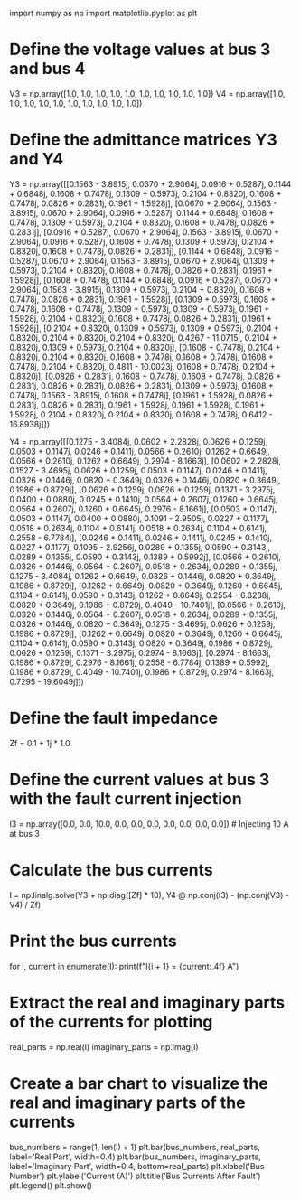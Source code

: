import numpy as np
import matplotlib.pyplot as plt

# Define the voltage values at bus 3 and bus 4
V3 = np.array([1.0, 1.0, 1.0, 1.0, 1.0, 1.0, 1.0, 1.0, 1.0, 1.0])
V4 = np.array([1.0, 1.0, 1.0, 1.0, 1.0, 1.0, 1.0, 1.0, 1.0, 1.0])

# Define the admittance matrices Y3 and Y4
Y3 = np.array([[0.1563 - 3.8915j, 0.0670 + 2.9064j, 0.0916 + 0.5287j, 0.1144 + 0.6848j, 0.1608 + 0.7478j, 0.1309 + 0.5973j, 0.2104 + 0.8320j, 0.1608 + 0.7478j, 0.0826 + 0.2831j, 0.1961 + 1.5928j],
               [0.0670 + 2.9064j, 0.1563 - 3.8915j, 0.0670 + 2.9064j, 0.0916 + 0.5287j, 0.1144 + 0.6848j, 0.1608 + 0.7478j, 0.1309 + 0.5973j, 0.2104 + 0.8320j, 0.1608 + 0.7478j, 0.0826 + 0.2831j],
               [0.0916 + 0.5287j, 0.0670 + 2.9064j, 0.1563 - 3.8915j, 0.0670 + 2.9064j, 0.0916 + 0.5287j, 0.1608 + 0.7478j, 0.1309 + 0.5973j, 0.2104 + 0.8320j, 0.1608 + 0.7478j, 0.0826 + 0.2831j],
               [0.1144 + 0.6848j, 0.0916 + 0.5287j, 0.0670 + 2.9064j, 0.1563 - 3.8915j, 0.0670 + 2.9064j, 0.1309 + 0.5973j, 0.2104 + 0.8320j, 0.1608 + 0.7478j, 0.0826 + 0.2831j, 0.1961 + 1.5928j],
               [0.1608 + 0.7478j, 0.1144 + 0.6848j, 0.0916 + 0.5287j, 0.0670 + 2.9064j, 0.1563 - 3.8915j, 0.1309 + 0.5973j, 0.2104 + 0.8320j, 0.1608 + 0.7478j, 0.0826 + 0.2831j, 0.1961 + 1.5928j],
               [0.1309 + 0.5973j, 0.1608 + 0.7478j, 0.1608 + 0.7478j, 0.1309 + 0.5973j, 0.1309 + 0.5973j, 0.1961 + 1.5928j, 0.2104 + 0.8320j, 0.1608 + 0.7478j, 0.0826 + 0.2831j, 0.1961 + 1.5928j],
               [0.2104 + 0.8320j, 0.1309 + 0.5973j, 0.1309 + 0.5973j, 0.2104 + 0.8320j, 0.2104 + 0.8320j, 0.2104 + 0.8320j, 0.4267 - 11.0715j, 0.2104 + 0.8320j, 0.1309 + 0.5973j, 0.2104 + 0.8320j],
               [0.1608 + 0.7478j, 0.2104 + 0.8320j, 0.2104 + 0.8320j, 0.1608 + 0.7478j, 0.1608 + 0.7478j, 0.1608 + 0.7478j, 0.2104 + 0.8320j, 0.4811 - 10.0023j, 0.1608 + 0.7478j, 0.2104 + 0.8320j],
               [0.0826 + 0.2831j, 0.1608 + 0.7478j, 0.1608 + 0.7478j, 0.0826 + 0.2831j, 0.0826 + 0.2831j, 0.0826 + 0.2831j, 0.1309 + 0.5973j, 0.1608 + 0.7478j, 0.1563 - 3.8915j, 0.1608 + 0.7478j],
               [0.1961 + 1.5928j, 0.0826 + 0.2831j, 0.0826 + 0.2831j, 0.1961 + 1.5928j, 0.1961 + 1.5928j, 0.1961 + 1.5928j, 0.2104 + 0.8320j, 0.2104 + 0.8320j, 0.1608 + 0.7478j, 0.6412 - 16.8938j]])

Y4 = np.array([[0.1275 - 3.4084j, 0.0602 + 2.2828j, 0.0626 + 0.1259j, 0.0503 + 0.1147j, 0.0246 + 0.1411j, 0.0566 + 0.2610j, 0.1262 + 0.6649j, 0.0566 + 0.2610j, 0.1262 + 0.6649j, 0.2974 - 8.1663j],
               [0.0602 + 2.2828j, 0.1527 - 3.4695j, 0.0626 + 0.1259j, 0.0503 + 0.1147j, 0.0246 + 0.1411j, 0.0326 + 0.1446j, 0.0820 + 0.3649j, 0.0326 + 0.1446j, 0.0820 + 0.3649j, 0.1986 + 0.8729j],
               [0.0626 + 0.1259j, 0.0626 + 0.1259j, 0.1371 - 3.2975j, 0.0400 + 0.0880j, 0.0245 + 0.1410j, 0.0564 + 0.2607j, 0.1260 + 0.6645j, 0.0564 + 0.2607j, 0.1260 + 0.6645j, 0.2976 - 8.1661j],
               [0.0503 + 0.1147j, 0.0503 + 0.1147j, 0.0400 + 0.0880j, 0.1091 - 2.9505j, 0.0227 + 0.1177j, 0.0518 + 0.2634j, 0.1104 + 0.6141j, 0.0518 + 0.2634j, 0.1104 + 0.6141j, 0.2558 - 6.7784j],
               [0.0246 + 0.1411j, 0.0246 + 0.1411j, 0.0245 + 0.1410j, 0.0227 + 0.1177j, 0.1095 - 2.9256j, 0.0289 + 0.1355j, 0.0590 + 0.3143j, 0.0289 + 0.1355j, 0.0590 + 0.3143j, 0.1389 + 0.5992j],
               [0.0566 + 0.2610j, 0.0326 + 0.1446j, 0.0564 + 0.2607j, 0.0518 + 0.2634j, 0.0289 + 0.1355j, 0.1275 - 3.4084j, 0.1262 + 0.6649j, 0.0326 + 0.1446j, 0.0820 + 0.3649j, 0.1986 + 0.8729j],
               [0.1262 + 0.6649j, 0.0820 + 0.3649j, 0.1260 + 0.6645j, 0.1104 + 0.6141j, 0.0590 + 0.3143j, 0.1262 + 0.6649j, 0.2554 - 6.8238j, 0.0820 + 0.3649j, 0.1986 + 0.8729j, 0.4049 - 10.7401j],
               [0.0566 + 0.2610j, 0.0326 + 0.1446j, 0.0564 + 0.2607j, 0.0518 + 0.2634j, 0.0289 + 0.1355j, 0.0326 + 0.1446j, 0.0820 + 0.3649j, 0.1275 - 3.4695j, 0.0626 + 0.1259j, 0.1986 + 0.8729j],
               [0.1262 + 0.6649j, 0.0820 + 0.3649j, 0.1260 + 0.6645j, 0.1104 + 0.6141j, 0.0590 + 0.3143j, 0.0820 + 0.3649j, 0.1986 + 0.8729j, 0.0626 + 0.1259j, 0.1371 - 3.2975j, 0.2974 - 8.1663j],
               [0.2974 - 8.1663j, 0.1986 + 0.8729j, 0.2976 - 8.1661j, 0.2558 - 6.7784j, 0.1389 + 0.5992j, 0.1986 + 0.8729j, 0.4049 - 10.7401j, 0.1986 + 0.8729j, 0.2974 - 8.1663j, 0.7295 - 19.6049j]])

# Define the fault impedance
Zf = 0.1 + 1j * 1.0

# Define the current values at bus 3 with the fault current injection
I3 = np.array([0.0, 0.0, 10.0, 0.0, 0.0, 0.0, 0.0, 0.0, 0.0, 0.0])  # Injecting 10 A at bus 3

# Calculate the bus currents
I = np.linalg.solve(Y3 + np.diag([Zf] * 10), Y4 @ np.conj(I3) - (np.conj(V3) - V4) / Zf)

# Print the bus currents
for i, current in enumerate(I):
    print(f"I{i + 1} = {current:.4f} A")

# Extract the real and imaginary parts of the currents for plotting
real_parts = np.real(I)
imaginary_parts = np.imag(I)

# Create a bar chart to visualize the real and imaginary parts of the currents
bus_numbers = range(1, len(I) + 1)
plt.bar(bus_numbers, real_parts, label='Real Part', width=0.4)
plt.bar(bus_numbers, imaginary_parts, label='Imaginary Part', width=0.4, bottom=real_parts)
plt.xlabel('Bus Number')
plt.ylabel('Current (A)')
plt.title('Bus Currents After Fault')
plt.legend()
plt.show()

